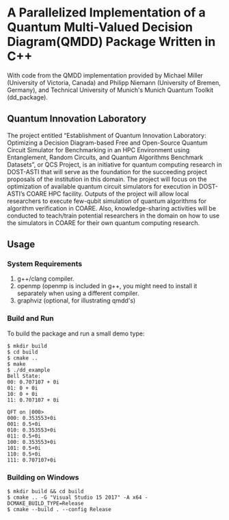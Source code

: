 # A Parallelized Implementation of a Quantum Multi-Valued Decision Diagram(QMDD) Package Written in C++

With code from the QMDD implementation provided by Michael Miller (University of Victoria, Canada)
and Philipp Niemann (University of Bremen, Germany), and Technical University of Munich's Munich Quantum Toolkit (dd_package).

## Quantum Innovation Laboratory
The project entitled “Establishment of Quantum Innovation Laboratory: Optimizing a Decision Diagram-based Free and Open-Source Quantum Circuit Simulator for Benchmarking in an HPC Environment using Entanglement, Random Circuits, and Quantum Algorithms Benchmark Datasets”, or QCS Project, is an initiative for quantum computing research in DOST-ASTI that will serve as the foundation for the succeeding project proposals of the institution in this domain. The project will focus on the optimization of available quantum circuit simulators for execution in DOST-ASTI’s COARE HPC facility. Outputs of the project will allow local researchers to execute few-qubit simulation of quantum algorithms for algorithm verification in COARE. Also, knowledge-sharing activities will be conducted to teach/train potential researchers in the domain on how to use the simulators in COARE for their own quantum computing research.

## Usage

### System Requirements
1. g++/clang compiler.
2. openmp (openmp is included in g++, you might need to install it separately when using a different compiler.
3. graphviz (optional, for illustrating qmdd's)
  
### Build and Run 

To build the package and run a small demo type:
```
$ mkdir build
$ cd build 
$ cmake ..
$ make
$ ./dd_example
Bell State:
00: 0.707107 + 0i
01: 0 + 0i
10: 0 + 0i
11: 0.707107 + 0i

QFT on |000>
000: 0.353553+0i
001: 0.5+0i
010: 0.353553+0i
011: 0.5+0i
100: 0.353553+0i
101: 0.5+0i
110: 0.5+0i
111: 0.707107+0i
```

### Building on Windows
```
$ mkdir build && cd build
$ cmake .. -G "Visual Studio 15 2017" -A x64 -DCMAKE_BUILD_TYPE=Release
$ cmake --build . --config Release
```
#
